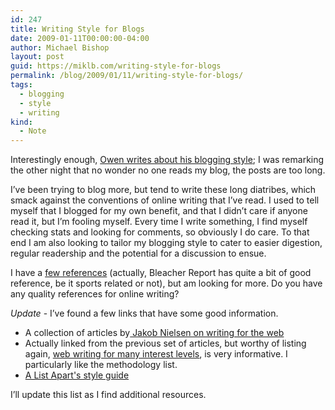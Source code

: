 ```yaml
---
id: 247
title: Writing Style for Blogs
date: 2009-01-11T00:00:00-04:00
author: Michael Bishop
layout: post
guid: https://miklb.com/writing-style-for-blogs
permalink: /blog/2009/01/11/writing-style-for-blogs/
tags:
  - blogging
  - style
  - writing
kind:
  - Note
---
```

<p>Interestingly enough, <a href="http://asymptomatic.net/2009/01/10/2780/why-cant-it">Owen writes about his blogging style</a>; I was remarking the other night that no wonder no one reads my blog, the posts are too long.</p>

<p>I’ve been trying to blog more, but tend to write these long diatribes, which smack against the conventions of online writing that I’ve read.  I used to tell myself that I blogged for my own benefit, and that I didn’t care if anyone read it, but I’m fooling myself.  Every time I write something, I find myself checking stats and looking for comments, so obviously I do care. To that end I am also looking to tailor my blogging style to cater to easier digestion, regular readership and the potential for a discussion to ensue.</p>

<p>I have a <a href="http://blog.bleacherreport.com/2008/03/15/21/">few references</a> (actually, Bleacher Report has quite a bit of good reference, be it sports related or not), but am looking for more.  Do you have any quality references for online writing?</p>

<p><em>Update</em> - I’ve found a few links that have some good information.</p>
<ul>
<li>A collection of articles by<a href="http://www.useit.com/papers/webwriting/"> Jakob Nielsen on writing for the web</a></li>
<li>Actually linked from the previous set of articles, but worthy of listing again, <a href="http://www.e-gineer.com/v1/articles/web-writing-for-many-interest-levels.htm">web writing for many interest levels</a>, is very informative.  I particularly like the methodology list.</li>
<li><a href="http://www.alistapart.com/contribute/styleguide/">A List Apart's style guide</a></li>
</ul>

<p>I’ll update this list as I find additional resources.</p>